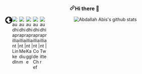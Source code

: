 <div align="center">
<h3><a id="user-content-hi-there-" class="anchor" aria-hidden="true" href="#hi-there-"><svg class="octicon octicon-link" viewBox="0 0 16 16" version="1.1" width="16" height="16" aria-hidden="true"><path fill-rule="evenodd" d="M7.775 3.275a.75.75 0 001.06 1.06l1.25-1.25a2 2 0 112.83 2.83l-2.5 2.5a2 2 0 01-2.83 0 .75.75 0 00-1.06 1.06 3.5 3.5 0 004.95 0l2.5-2.5a3.5 3.5 0 00-4.95-4.95l-1.25 1.25zm-4.69 9.64a2 2 0 010-2.83l2.5-2.5a2 2 0 012.83 0 .75.75 0 001.06-1.06 3.5 3.5 0 00-4.95 0l-2.5 2.5a3.5 3.5 0 004.95 4.95l1.25-1.25a.75.75 0 00-1.06-1.06l-1.25 1.25a2 2 0 01-2.83 0z"></path></svg></a>Hi there <g-emoji class="g-emoji" alias="wave" fallback-src="https://github.githubassets.com/images/icons/emoji/unicode/1f44b.png">👋</g-emoji></h3>
</div>

<p><a href="http://audhiaprilliant.github.io/" rel="nofollow"><img align="left" alt="audhiaprilliant.github.io" width="22px" src="https://raw.githubusercontent.com/iconic/open-iconic/master/svg/globe.svg" style="max-width:100%;"></a>
<a href="https://www.linkedin.com/in/audhiaprilliant/" rel="nofollow"><img align="left" alt="audhiaprilliant | LinkedIn" width="22px" src="https://camo.githubusercontent.com/d659d2bac00c01b42bffbae84bdc121e828b8fecd5b4949ffa2575f5d9e4a371/68747470733a2f2f63646e2e6a7364656c6976722e6e65742f6e706d2f73696d706c652d69636f6e734076332f69636f6e732f6c696e6b6564696e2e737667" data-canonical-src="https://cdn.jsdelivr.net/npm/simple-icons@v3/icons/linkedin.svg" style="max-width:100%;"></a>
<a href="https://medium.com/@audhiaprilliant/" rel="nofollow"><img align="left" alt="audhiaprilliant | Medium" width="22px" src="https://camo.githubusercontent.com/0b24dac7043527f13877434be2c560423e96f9005111803438e2a046280cbca8/68747470733a2f2f63646e2e6a7364656c6976722e6e65742f6e706d2f73696d706c652d69636f6e734076332f69636f6e732f6d656469756d2e737667" data-canonical-src="https://cdn.jsdelivr.net/npm/simple-icons@v3/icons/medium.svg" style="max-width:100%;"></a>
<a href="https://www.kaggle.com/audhiaprilliant" rel="nofollow"><img align="left" alt="audhiaprilliant | Kaggle" width="22px" src="https://camo.githubusercontent.com/b35349f4b08bf703588ed0ae2eb02ccc4141c01a5a463df52bb3b4745a0692d6/68747470733a2f2f63646e2e6a7364656c6976722e6e65742f6e706d2f73696d706c652d69636f6e734076332f69636f6e732f6b6167676c652e737667" data-canonical-src="https://cdn.jsdelivr.net/npm/simple-icons@v3/icons/kaggle.svg" style="max-width:100%;"></a>
<a href="http://codechef.com/users/audhi" rel="nofollow"><img align="left" alt="audhiaprilliant | Code Chef" width="22px" src="https://camo.githubusercontent.com/0fa3b57dfb53a93924a45033d5b2415b5fef71c5507b5284d53356c7091fd3fd/68747470733a2f2f63646e2e6a7364656c6976722e6e65742f6e706d2f73696d706c652d69636f6e734076332f69636f6e732f636f6465636865662e737667" data-canonical-src="https://cdn.jsdelivr.net/npm/simple-icons@v3/icons/codechef.svg" style="max-width:100%;"></a>
<a href="https://twitter.com/audhiaprilliant" rel="nofollow"><img align="left" alt="audhiaprilliant | Twitter" width="22px" src="https://camo.githubusercontent.com/395dda360ae28377b7c3247581a88b20573883519c2be833cb64fbb37dcbcc1a/68747470733a2f2f63646e2e6a7364656c6976722e6e65742f6e706d2f73696d706c652d69636f6e734076332f69636f6e732f747769747465722e737667" data-canonical-src="https://cdn.jsdelivr.net/npm/simple-icons@v3/icons/twitter.svg" style="max-width:100%;"></a></p>


<div align="center">
<p><a target="_blank" rel="noopener noreferrer"><img src="https://github-readme-stats.vercel.app/api?username=mehdiget&theme=highcontrast&show_icons=true&count_private=true" alt="Abdallah Abis's github stats" data-canonical-src="https://github-readme-stats.vercel.app/api?username=mehdiget&theme=highcontrast&show_icons=true&count_private=true" style="max-width:100%;"></a></p>
</div>


